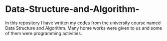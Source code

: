 # Data-Structure-and-Algorithm-
In this repository I have written my codes from the university course named Data Structure and Algorithm. Many home works were given to us and some of them were programming activities.  
